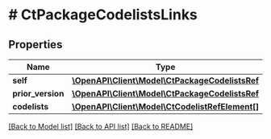 # # CtPackageCodelistsLinks

## Properties

Name | Type | Description | Notes
------------ | ------------- | ------------- | -------------
**self** | [**\OpenAPI\Client\Model\CtPackageCodelistsRef**](CtPackageCodelistsRef.md) |  | [optional]
**prior_version** | [**\OpenAPI\Client\Model\CtPackageCodelistsRef**](CtPackageCodelistsRef.md) |  | [optional]
**codelists** | [**\OpenAPI\Client\Model\CtCodelistRefElement[]**](CtCodelistRefElement.md) |  | [optional]

[[Back to Model list]](../../README.md#models) [[Back to API list]](../../README.md#endpoints) [[Back to README]](../../README.md)
